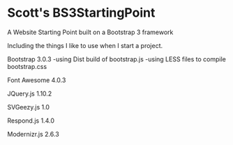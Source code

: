 Scott's BS3StartingPoint
================

A Website Starting Point built on a Bootstrap 3 framework


Including the things I like to use when I start a project.

Bootstrap 3.0.3
-using Dist build of bootstrap.js
-using LESS files to compile bootstrap.css

Font Awesome 4.0.3

JQuery.js 1.10.2

SVGeezy.js 1.0

Respond.js 1.4.0

Modernizr.js 2.6.3
